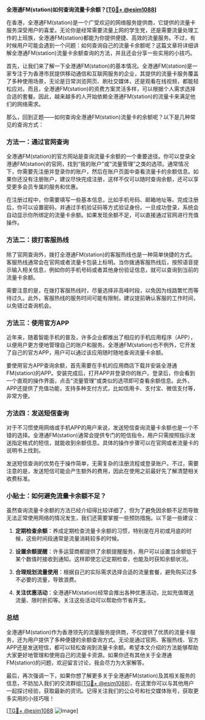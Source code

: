 **全港通FM(station)如何查询流量卡余额？[[TG💪+ @esim1088](https://t.me/s/esim1088)]**

在香港，全港通FM(station)是一个广受欢迎的网络服务提供商，它提供的流量卡服务深受用户的喜爱。无论你是经常需要流量上网的学生党，还是需要流量处理工作的上班族，全港通FM(station)都能为你提供便捷、高效的流量服务。不过，有时候用户可能会遇到一个问题：如何查询自己的流量卡余额呢？这篇文章将详细讲解全港通FM(station)流量卡余额查询的方法，并且还会分享一些实用的小技巧。

首先，让我们来了解一下全港通FM(station)的基本情况。全港通FM(station)是一家专注于为香港市民提供移动通信和互联网服务的企业，其提供的流量卡服务覆盖了多种使用场景，无论是日常浏览网页、刷社交媒体，还是观看在线视频，都能轻松应对。而且，全港通FM(station)的资费方案灵活多样，可以根据个人需求选择合适的套餐。因此，越来越多的人开始依赖全港通FM(station)的流量卡来满足他们的网络需求。

那么，回到正题——如何查询全港通FM(station)流量卡的余额呢？以下是几种常见的查询方式：

### 方法一：通过官网查询

全港通FM(station)的官方网站是查询流量卡余额的一个重要途径。你可以登录全港通FM(station)的官网，找到“我的账户”或“流量管理”之类的选项。通常情况下，你需要先注册并登录你的账户，然后在账户页面中查看流量卡的余额信息。如果你还没有注册账户，建议尽快完成注册，这样不仅可以随时查询余额，还可以享受更多会员专属的服务和优惠。

在注册过程中，你需要填写一些基本信息，比如手机号码、邮箱地址等。完成注册后，你可以设置密码，并通过手机验证码等方式验证身份。一旦成功登录，系统会自动显示你所绑定的流量卡余额。如果发现余额不足，可以直接通过官网进行充值操作。

### 方法二：拨打客服热线

除了官网查询外，拨打全港通FM(station)的客服热线也是一种简单快捷的方式。客服热线通常会在官网或者流量卡包装上标明。当你拨通客服热线后，按照语音提示输入相关信息，例如你的手机号码或者其他身份验证信息，就可以查询到当前的流量卡余额。

需要注意的是，在拨打客服热线时，尽量选择非高峰时段，以免因为线路繁忙而等待过久。此外，客服热线的服务时间可能有限制，建议提前确认客服的工作时间，以免错过查询机会。

### 方法三：使用官方APP

近年来，随着智能手机的普及，许多企业都推出了相应的手机应用程序（APP），以便用户更方便地管理自己的账户和服务。全港通FM(station)也不例外，它开发了自己的官方APP，用户可以通过该应用随时随地查询流量卡余额。

要使用官方APP查询余额，首先需要在手机的应用商店下载并安装全港通FM(station)的APP。安装完成后，打开APP并登录你的账户。登录后，你会看到一个直观的操作界面，点击“流量管理”或类似的选项即可查看余额信息。此外，APP还提供了充值功能，支持多种支付方式，比如信用卡、支付宝、微信支付等，非常方便。

### 方法四：发送短信查询

对于不习惯使用网络或手机APP的用户来说，发送短信查询流量卡余额也是一个不错的选择。全港通FM(station)通常会提供专门的短信指令，用户只需按照指示发送指定格式的短信，就能收到余额信息。具体的操作步骤可以在官网或者流量卡的说明书上找到。

发送短信查询的优势在于操作简单，无需复杂的注册流程或登录账户。不过，需要注意的是，发送短信可能会产生额外的费用，因此在使用之前最好先了解清楚相关收费标准。

### 小贴士：如何避免流量卡余额不足？

虽然查询流量卡余额的方法已经介绍得比较详细了，但为了避免因余额不足而导致无法正常使用网络的情况发生，我们还需要掌握一些预防措施。以下是一些建议：

1. **定期检查余额**：养成定期检查流量卡余额的习惯，特别是在月初或月底的时候，这些时间段通常是流量消耗较多的时候。
   
2. **设置余额提醒**：许多运营商都提供了余额提醒服务，用户可以设置当余额低于某个数值时接收到通知。这样即使忘记定期检查，也能及时获知余额状况。

3. **合理规划流量使用**：根据自己的实际需求选择合适的流量套餐，避免购买过多不必要的流量，导致浪费。

4. **关注优惠活动**：全港通FM(station)经常会推出各种优惠活动，比如充值赠送流量、限时折扣等。关注这些活动可以帮助你节省开支。

### 总结

全港通FM(station)作为香港领先的流量服务提供商，不仅提供了优质的流量卡服务，还为用户提供了多种便捷的余额查询方式。无论是通过官网、客服热线、官方APP还是发送短信，都可以轻松查询到流量卡余额。希望本文介绍的方法能够帮助大家更好地管理和使用自己的流量卡资源。如果你还有其他关于全港通FM(station)的问题，欢迎留言讨论，我会尽力为大家解答。

最后，再次强调一下，如果你想了解更多关于全港通FM(station)及其相关服务的信息，不妨加入我们的交流群组[[TG💪+ @esim1088](https://t.me/s/esim1088)]，在这里你可以与其他用户一起探讨经验，获取最新的资讯。记得关注我们的公众号和社交媒体账号，获取更多实用的小技巧哦！

[[TG💪+ @esim1088](https://t.me/s/esim1088) ![Image](https://i.postimg.cc/4NQfJmqS/Snipaste-2025-05-13-00-14-12.png)]